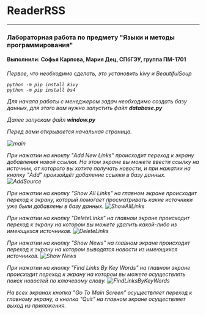 # ReaderRSS
<hr>
<h3> Лабораторная работа по предмету "Языки и методы программирования"
<h4> Выполнили: Софья Карпова, Мария Дец, СПбГЭУ, группа ПМ-1701 
  
<h6>
Первое, что необходимо сделать, это установить kivy и BeautifulSoup
  
```
python -m pip install kivy
python -m pip install bs4
```

Для начала работы с менеджером задач необходимо создать базу данных, для этого вам нужно запустить файл **database.py**

Далее запускам файл **window.py**

Перед вами открывается начальная страница.

![main](https://pp.userapi.com/c847122/v847122376/15ee01/JGPM501Cq_I.jpg)

При нажатии на кнокпу "Add New Links" происходит переход к экрану добавления новой ссылки. На этом экране вы можете ввести ссылку на источник, от которого вы хотите получать новости, и при нажатии на кнопку "Add" произойдёт добаление ссылки в базу данных.
![AddSource](https://pp.userapi.com/c847122/v847122376/15ee0a/cPHPwKF7vig.jpg)

При нажатии на кнопку "Show All Links" на главном экране происходит переход к экрану, который помогает просматривать какие источники уже были добавлены в базу данных.
![ShowAllLinks](https://pp.userapi.com/c847122/v847122376/15ee13/nh2D20D0IGY.jpg)

При нажатии на кнопку "DeleteLinks" на главном экране происходит переход к экрану на котором вы можете удалить какой-либо из имеющихся источников.
![DeleteLinks](https://pp.userapi.com/c847122/v847122376/15ee25/rdJxtYONuF0.jpg)

При нажатии на кнопку "Show News" на главном экране происходит переход к экрану на котором выводятся новости из имеющихся источников.
![Show News](https://pp.userapi.com/c850728/v850728253/7499c/Use3OWu-8Hs.jpg)

При нажатии на кнопку "Find Links By Key Words" на главном экране происходит переход к экрану на котором вы можете осуществлять поиск новостей по ключевому слову.
![FindLinksByKeyWords](https://pp.userapi.com/c850728/v850728253/749a5/P34gVkjwxf8.jpg)

На всех экранах кнопка "Go To Main Screen" осуществляет переход к главному экрану, а кнопка "Quit" на главном экране осуществляет выход из приложения.
